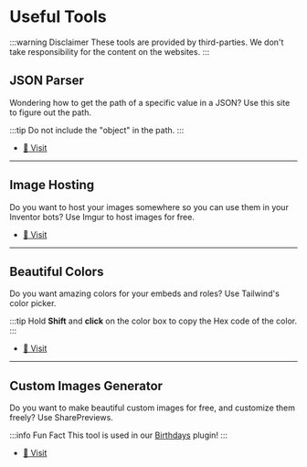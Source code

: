 # Useful Tools

:::warning Disclaimer
These tools are provided by third-parties. We don't take responsibility for the content on the websites.
:::

## JSON Parser

Wondering how to get the path of a specific value in a JSON? Use this site to figure out the path.

:::tip
Do not include the "object" in the path.
:::

- [📎 Visit](https://jsonformatter.org/json-parser)

***

## Image Hosting

Do you want to host your images somewhere so you can use them in your Inventor bots? Use Imgur to host images for free.

- [📎 Visit](https://imgur.com/)

***

## Beautiful Colors

Do you want amazing colors for your embeds and roles? Use Tailwind's color picker.

:::tip
Hold **Shift** and **click** on the color box to copy the Hex code of the color.
:::

- [📎 Visit](https://tailwindcss.com/docs/colors)

***

## Custom Images Generator

Do you want to make beautiful custom images for free, and customize them freely? Use SharePreviews.

:::info Fun Fact
This tool is used in our [Birthdays](../plugins/birthdays.md) plugin!
:::

- [📎 Visit](https://www.sharepreviews.com/)

